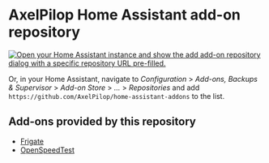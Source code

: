 # AxelPilop Home Assistant add-on repository

[![Open your Home Assistant instance and show the add add-on repository dialog with a specific repository URL pre-filled.](https://my.home-assistant.io/badges/supervisor_add_addon_repository.svg)](https://my.home-assistant.io/redirect/supervisor_add_addon_repository/?repository_url=https%3A%2F%2Fgithub.com%2FAxelPilop%2Fhome-assistant-addons)

Or, in your Home Assistant, navigate to _Configuration_ > _Add-ons, Backups & Supervisor_ > _Add-on Store_ > _..._ > _Repositories_ and add `https://github.com/AxelPilop/home-assistant-addons` to the list.

## Add-ons provided by this repository
- [Frigate](frigate/README.md)
- [OpenSpeedTest](openspeedtest/README.md)
